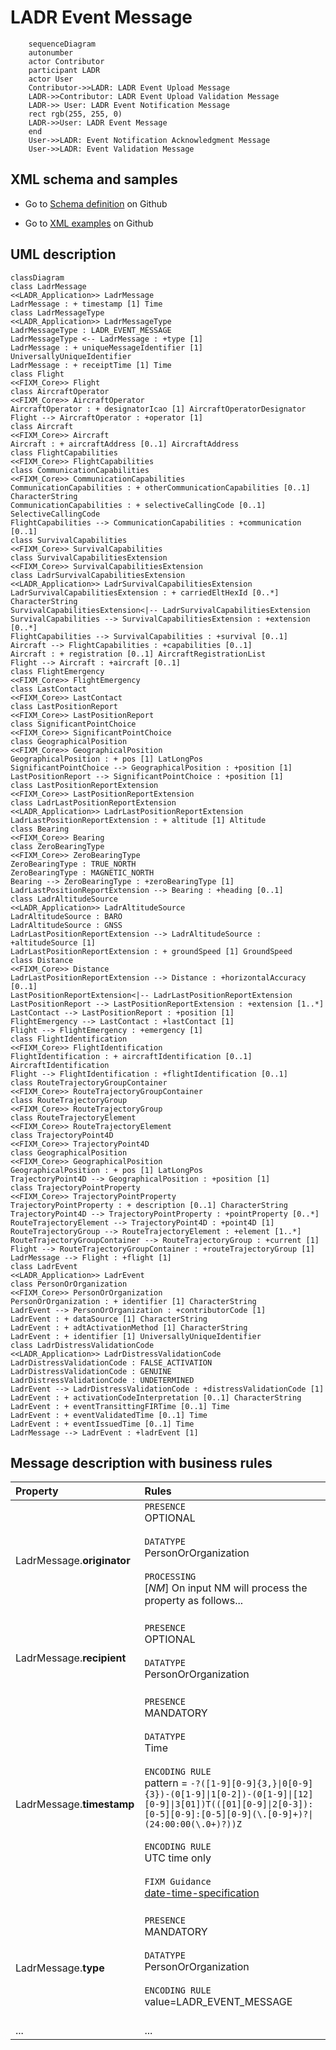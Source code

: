 # LADR Event Message

```mermaid
    sequenceDiagram
    autonumber
    actor Contributor
    participant LADR
    actor User
    Contributor->>LADR: LADR Event Upload Message
    LADR->>Contributor: LADR Event Upload Validation Message
    LADR->> User: LADR Event Notification Message
    rect rgb(255, 255, 0)    
    LADR->>User: LADR Event Message 
    end
    User->>LADR: Event Notification Acknowledgment Message       
    User->>LADR: Event Validation Message
```

## XML schema and samples

- Go to [Schema definition](https://github.com/hlepori/test_ladr/tree/main/schemas/ladrEventMessage) on Github

- Go to [XML examples](https://github.com/hlepori/test_ladr/tree/main/samples) on Github

## UML description

```mermaid
classDiagram
class LadrMessage	
<<LADR_Application>> LadrMessage	
LadrMessage : + timestamp [1] Time	
class LadrMessageType	
<<LADR_Application>> LadrMessageType	
LadrMessageType : LADR_EVENT_MESSAGE	
LadrMessageType <-- LadrMessage : +type [1]	
LadrMessage : + uniqueMessageIdentifier [1] UniversallyUniqueIdentifier	
LadrMessage : + receiptTime [1] Time	
class Flight	
<<FIXM_Core>> Flight	
class AircraftOperator	
<<FIXM_Core>> AircraftOperator	
AircraftOperator : + designatorIcao [1] AircraftOperatorDesignator	
Flight --> AircraftOperator : +operator [1]	
class Aircraft	
<<FIXM_Core>> Aircraft	
Aircraft : + aircraftAddress [0..1] AircraftAddress	
class FlightCapabilities	
<<FIXM_Core>> FlightCapabilities	
class CommunicationCapabilities	
<<FIXM_Core>> CommunicationCapabilities	
CommunicationCapabilities : + otherCommunicationCapabilities [0..1] CharacterString	
CommunicationCapabilities : + selectiveCallingCode [0..1] SelectiveCallingCode	
FlightCapabilities --> CommunicationCapabilities : +communication [0..1]	
class SurvivalCapabilities	
<<FIXM_Core>> SurvivalCapabilities	
class SurvivalCapabilitiesExtension	
<<FIXM_Core>> SurvivalCapabilitiesExtension	
class LadrSurvivalCapabilitiesExtension	
<<LADR_Application>> LadrSurvivalCapabilitiesExtension	
LadrSurvivalCapabilitiesExtension : + carriedEltHexId [0..*] CharacterString	
SurvivalCapabilitiesExtension<|-- LadrSurvivalCapabilitiesExtension	
SurvivalCapabilities --> SurvivalCapabilitiesExtension : +extension [0..*]	
FlightCapabilities --> SurvivalCapabilities : +survival [0..1]	
Aircraft --> FlightCapabilities : +capabilities [0..1]	
Aircraft : + registration [0..1] AircraftRegistrationList	
Flight --> Aircraft : +aircraft [0..1]	
class FlightEmergency	
<<FIXM_Core>> FlightEmergency	
class LastContact	
<<FIXM_Core>> LastContact	
class LastPositionReport	
<<FIXM_Core>> LastPositionReport	
class SignificantPointChoice	
<<FIXM_Core>> SignificantPointChoice	
class GeographicalPosition	
<<FIXM_Core>> GeographicalPosition	
GeographicalPosition : + pos [1] LatLongPos	
SignificantPointChoice --> GeographicalPosition : +position [1]	
LastPositionReport --> SignificantPointChoice : +position [1]	
class LastPositionReportExtension	
<<FIXM_Core>> LastPositionReportExtension	
class LadrLastPositionReportExtension	
<<LADR_Application>> LadrLastPositionReportExtension	
LadrLastPositionReportExtension : + altitude [1] Altitude	
class Bearing	
<<FIXM_Core>> Bearing	
class ZeroBearingType	
<<FIXM_Core>> ZeroBearingType	
ZeroBearingType : TRUE_NORTH	
ZeroBearingType : MAGNETIC_NORTH	
Bearing --> ZeroBearingType : +zeroBearingType [1]	
LadrLastPositionReportExtension --> Bearing : +heading [0..1]	
class LadrAltitudeSource	
<<LADR_Application>> LadrAltitudeSource	
LadrAltitudeSource : BARO	
LadrAltitudeSource : GNSS	
LadrLastPositionReportExtension --> LadrAltitudeSource : +altitudeSource [1]	
LadrLastPositionReportExtension : + groundSpeed [1] GroundSpeed	
class Distance	
<<FIXM_Core>> Distance	
LadrLastPositionReportExtension --> Distance : +horizontalAccuracy [0..1]	
LastPositionReportExtension<|-- LadrLastPositionReportExtension	
LastPositionReport --> LastPositionReportExtension : +extension [1..*]	
LastContact --> LastPositionReport : +position [1]	
FlightEmergency --> LastContact : +lastContact [1]	
Flight --> FlightEmergency : +emergency [1]	
class FlightIdentification	
<<FIXM_Core>> FlightIdentification	
FlightIdentification : + aircraftIdentification [0..1] AircraftIdentification	
Flight --> FlightIdentification : +flightIdentification [0..1]	
class RouteTrajectoryGroupContainer	
<<FIXM_Core>> RouteTrajectoryGroupContainer	
class RouteTrajectoryGroup	
<<FIXM_Core>> RouteTrajectoryGroup	
class RouteTrajectoryElement	
<<FIXM_Core>> RouteTrajectoryElement	
class TrajectoryPoint4D	
<<FIXM_Core>> TrajectoryPoint4D	
class GeographicalPosition	
<<FIXM_Core>> GeographicalPosition	
GeographicalPosition : + pos [1] LatLongPos	
TrajectoryPoint4D --> GeographicalPosition : +position [1]	
class TrajectoryPointProperty	
<<FIXM_Core>> TrajectoryPointProperty	
TrajectoryPointProperty : + description [0..1] CharacterString	
TrajectoryPoint4D --> TrajectoryPointProperty : +pointProperty [0..*]	
RouteTrajectoryElement --> TrajectoryPoint4D : +point4D [1]	
RouteTrajectoryGroup --> RouteTrajectoryElement : +element [1..*]	
RouteTrajectoryGroupContainer --> RouteTrajectoryGroup : +current [1]	
Flight --> RouteTrajectoryGroupContainer : +routeTrajectoryGroup [1]	
LadrMessage --> Flight : +flight [1]	
class LadrEvent	
<<LADR_Application>> LadrEvent	
class PersonOrOrganization	
<<FIXM_Core>> PersonOrOrganization	
PersonOrOrganization : + identifier [1] CharacterString	
LadrEvent --> PersonOrOrganization : +contributorCode [1]	
LadrEvent : + dataSource [1] CharacterString	
LadrEvent : + adtActivationMethod [1] CharacterString	
LadrEvent : + identifier [1] UniversallyUniqueIdentifier	
class LadrDistressValidationCode	
<<LADR_Application>> LadrDistressValidationCode	
LadrDistressValidationCode : FALSE_ACTIVATION	
LadrDistressValidationCode : GENUINE	
LadrDistressValidationCode : UNDETERMINED	
LadrEvent --> LadrDistressValidationCode : +distressValidationCode [1]	
LadrEvent : + activationCodeInterpretation [0..1] CharacterString	
LadrEvent : + eventTransittingFIRTime [0..1] Time	
LadrEvent : + eventValidatedTime [0..1] Time	
LadrEvent : + eventIssuedTime [0..1] Time	
LadrMessage --> LadrEvent : +ladrEvent [1]	
```

## Message description with business rules

| Property | Rules |
| :---     | :------  |
| LadrMessage.**originator** | `PRESENCE`<br>OPTIONAL<br><br>`DATATYPE`<br>PersonOrOrganization<br><br>`PROCESSING`<br>[*NM*] On input NM will process the property as follows...  <br><br> |
| LadrMessage.**recipient** | `PRESENCE`<br>OPTIONAL<br><br>`DATATYPE`<br>PersonOrOrganization<br><br> |
| LadrMessage.**timestamp** | `PRESENCE`<br>MANDATORY<br><br>`DATATYPE`<br>Time<br><br>`ENCODING RULE`<br>pattern = `-?([1-9][0-9]{3,}\|0[0-9]{3})-(0[1-9]\|1[0-2])-(0[1-9]\|[12][0-9]\|3[01])T(([01][0-9]\|2[0-3]):[0-5][0-9]:[0-5][0-9](\.[0-9]+)?\|(24:00:00(\.0+)?))Z`<br><br>`ENCODING RULE`<br>UTC time only<br><br>`FIXM Guidance`<br>[date-time-specification](https://docs.fixm.aero/#/general-guidance/date-time-specification)<br><br>|
| LadrMessage.**type** | `PRESENCE`<br>MANDATORY<br><br>`DATATYPE`<br>PersonOrOrganization<br><br>`ENCODING RULE`<br>value=LADR_EVENT_MESSAGE<br><br> |
|...|...|
